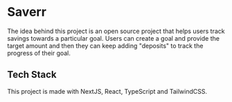 # Saverr
The idea behind this project is an open source project that helps users track savings towards a particular goal. Users can create a goal and provide the target amount and then they can keep adding "deposits" to track the progress of their goal. 

## Tech Stack
This project is made with NextJS, React, TypeScript and TailwindCSS.
